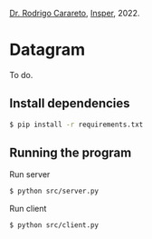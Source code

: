 [Dr. Rodrigo Carareto](http://lattes.cnpq.br/4506432912671820), [Insper](https://github.com/Insper), 2022.

# Datagram

To do.


## Install dependencies
```bash
$ pip install -r requirements.txt
```


## Running the program
Run server
```bash
$ python src/server.py
```

Run client
```bash
$ python src/client.py
```
